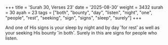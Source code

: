 +++
title = 'Surah 30, Verses 23'
date = '2025-08-30'
weight = 3432
surah = 30
ayah = 23
tags = ["both", "bounty", "day", "listen", "night", "one", "people", "rest", "seeking", "sign", "signs", "sleep", "surely"]
+++

And one of His signs is your sleep by night and by day ˹for rest˺ as well as your seeking His bounty ˹in both˺. Surely in this are signs for people who listen.